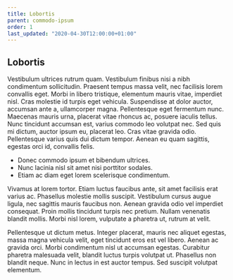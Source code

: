 ```yaml
---
title: Lobortis
parent: commodo-ipsum
order: 1
last_updated: "2020-04-30T12:00:00+01:00"
---
```

## Lobortis

Vestibulum ultrices rutrum quam. Vestibulum finibus nisi a nibh condimentum sollicitudin. Praesent tempus massa velit, nec facilisis lorem convallis eget. Morbi in libero tristique, elementum mauris vitae, imperdiet nisl. Cras molestie id turpis eget vehicula. Suspendisse at dolor auctor, accumsan ante a, ullamcorper magna. Pellentesque eget fermentum nunc. Maecenas mauris urna, placerat vitae rhoncus ac, posuere iaculis tellus. Nunc tincidunt accumsan est, varius commodo leo volutpat nec. Sed quis mi dictum, auctor ipsum eu, placerat leo. Cras vitae gravida odio. Pellentesque varius quis dui dictum tempor. Aenean eu quam sagittis, egestas orci id, convallis felis.

* Donec commodo ipsum et bibendum ultrices.
* Nunc lacinia nisl sit amet nisi porttitor sodales.
* Etiam ac diam eget lorem scelerisque condimentum.

Vivamus at lorem tortor. Etiam luctus faucibus ante, sit amet facilisis erat varius ac. Phasellus molestie mollis suscipit. Vestibulum cursus augue ligula, nec sagittis mauris faucibus non. Aenean gravida odio vel imperdiet consequat. Proin mollis tincidunt turpis nec pretium. Nullam venenatis blandit mollis. Morbi nisl lorem, vulputate a pharetra ut, rutrum at velit.

Pellentesque ut dictum metus. Integer placerat, mauris nec aliquet egestas, massa magna vehicula velit, eget tincidunt eros est vel libero. Aenean ac gravida orci. Morbi condimentum nisl ut accumsan egestas. Curabitur pharetra malesuada velit, blandit luctus turpis volutpat ut. Phasellus non blandit neque. Nunc in lectus in est auctor tempus. Sed suscipit volutpat elementum.
